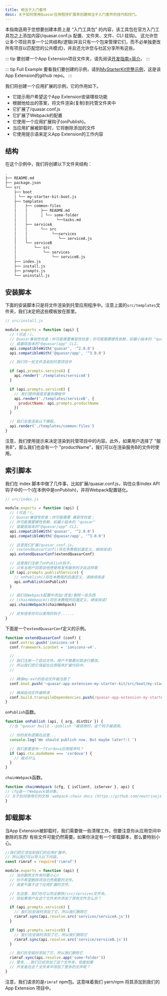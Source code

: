```yaml
---
title: 相当于入门套件
desc: 关于如何使用Quasar应用程序扩展来创建相当于入门套件的技巧和窍门。
---
```


本指南适用于您想要创建本质上是 “入门工具包” 的内容，该工具包在官方入门工具包之上添加内容(/quasar.conf.js 配置、文件夹、文件、CLI 挂钩)。
这允许您让多个项目共享一个公共结构/逻辑(并且只有一个包来管理它们，而不必单独更改所有项目以匹配您的公共模式)，并且还允许您与社区分享所有这些。

::: tip
要创建一个App Extension项目文件夹，请先阅读[开发指南>简介](/app-extensions/development-guide/introduction)。
:::

::: tip Full Example
要看我们要创建的示例，请到[MyStarterKit完整示例](https://github.com/quasarframework/app-extension-examples/tree/v2/my-starter-kit)，这是该App Extension的github repo。
:::

我们将创建一个应用扩展的示例，它的作用如下。

* 它提示用户希望这个App Extension安装哪些功能
* 根据他给出的答案，将文件渲染(复制)到托管文件夹中
* 它扩展了/quasar.conf.js
* 它扩展了Webpack的配置
* 它使用一个应用扩展钩子(onPublish)。
* 当应用扩展被卸载时，它将删除添加的文件
* 它使用提示语来定义App Extension的工作内容

## 结构

在这个示例中，我们将创建以下文件夹结构：

```bash
.
├── README.md
├── package.json
└── src
    ├── boot
    │ └── my-starter-kit-boot.js
    ├── templates
    │    ├── common-files
    │    │      ├── README.md
    │    │      │ └── some-folder
    │    │             └──tasks.md
    │    ├── serviceA
    │    │      └── src
    │    │           └──services
    │    │              └── serviceA.js
    │    └── serviceB
    │        └── src
    │            └── services
    │                └── serviceB.js
    ├── index.js
    ├── install.js
    ├── prompts.js
    └── uninstall.js
```

## 安装脚本

下面的安装脚本只是将文件渲染到托管应用程序中。注意上面的`src/templates`文件夹，我们决定把这些模板放在那里。

```js
// src/install.js

module.exports = function (api) {
  // (可选！)。
  // Quasar兼容性检查；你可能需要兼容性检查；你可能需要硬性依赖，如最小版本的 "quasar"
  // 或最低版本的"@quasar/app" CLI。
  api.compatibleWith('quasar', '^2.0.0')
  api.compatibleWith('@quasar/app', '^3.0.0')

  // 我们将一些文件渲染到托管项目中

  if (api.prompts.serviceA) {
    api.render('./templates/serviceA')
  }

  if (api.prompts.serviceB) {
    // 我们提供插值变量到模板中
    api.render('./templates/serviceB', {
      productName: api.prompts.productName
    })
  }

  // 我们总是渲染以下模板。
  api.render('./templates/common-files')
}
```

注意，我们使用提示来决定渲染到托管项目中的内容。此外，如果用户选择了 "服务B"，那么我们也会有一个 "productName"，我们可以在渲染服务B的文件时使用。

## 索引脚本

我们在 index 脚本中做了几件事，比如扩展/quasar.conf.js，钩住众多Index API钩子中的一个(在本例中是onPublish)，并将Webpack配置链化。

```js
// src/index.js

module.exports = function (api) {
  // (可选！)。
  // Quasar兼容性检查；你可能需要 兼容性检查；
  // 你可能需要硬性依赖，如最小版本的 "quasar"
  // 或最低版本的"@quasar/app" CLI。
  api.compatibleWith('quasar', '^2.0.0')
  api.compatibleWith('@quasar/app', '^3.0.0')

  // 这里我们扩展/quasar.conf.js。
  // (extendQuasarConf()将在本教程后面定义，继续阅读)
  api.extendQuasarConf(extendQuasarConf)

  // 这里我们注册了onPublish钩子。
  // 只有当用户回答说他想使用发布服务时才会这样做
  if (api.prompts.publishService) {
    // onPublish()将在本教程的后面定义，请继续阅读
    api.onPublish(onPublish)
  }

  // 我们在Webpack配置中添加/改变/删除一些东西
  // (chainWebpack()将在本教程的后面定义，继续阅读)
  api.chainWebpack(chainWebpack)

  // 还有很多你可以使用的钩子......
}
```

下面是一个`extendQuasarConf`定义的示例。

```js
function extendQuasarConf (conf) {
  conf.extras.push('ionicons-v4')
  conf.framework.iconSet = 'ionicons-v4'.

  //
  // 我们注册一个启动文件。用户不需要对其进行篡改。
  // 所以我们把它保留在应用程序扩展代码中。
  //

  // 确保my-ext的启动文件被注册了
  conf.boot.push('~quasar-app-extension-my-starter-kit/src/boot/my-starter-kit-boot.js')

  // 确保启动文件被转译
  conf.build.transpileDependencies.push(/quasar-app-extension-my-starter-kit[/\/]src/)
}
```

`onPublish`函数。

```js
function onPublish (api, { arg, distDir }) {
  //当 "quasar build --publish "被调用时，这个钩子被调用。

  // 你的发布逻辑在这里...
  console.log('We should publish now. But maybe later?:) ')

  // 我们是要发布一个Cordova应用程序吗？
  if (api.ctx.modeName === 'cordova') {
    // 做点什么
  }
}
```

`chainWebpack`函数。

```js
function chainWebpack (cfg, { isClient, isServer }, api) {
// cfg是一个Webpack链对象。
// 关于如何使用它的文档：webpack-chain docs (https://github.com/neutrinojs/webpack-chain)
}
```

## 卸载脚本

当App Extension被卸载时，我们需要做一些清理工作。但要注意你从应用空间中删除的东西! 有些文件可能仍然需要。如果你决定有一个卸载脚本，那么要特别小心。

```js
//我们把它添加到我们的应用扩展中。
// 所以我们可以导入以下内容。
const rimraf = require('rimraf')

module.exports = function (api) {
  // 当你删除文件夹时要小心!
  // 你不希望删除项目仍然需要的文件。
  // 或者不属于这个应用扩展的文件。

  // 在这里，我们也可以完全删除/src/services文件夹。
  // 但如果用户在这个文件夹中添加了其他文件怎么办？

  if (api.prompts.serviceA) {
    // 我们在安装时添加了它，所以我们删除它
    rimraf.sync(api.resolve.src('services/serviceA.js'))
  }

  if (api.prompts.serviceB) {
    // 我们在安装时添加了它，所以我们删除它
    rimraf.sync(api.resolve.src('service/serviceB.js'))
  }

  // 我们在安装时添加了它，所以我们删除它
  rimraf.sync(api.resolve.app('some-folder'))
  // 警告...我们已经添加了这个文件夹，但是如果
  // 开发者在这个文件夹中添加了更多的文件呢？
}
```

注意，我们请求的是`rimraf` npm包。这意味着我们 yarn/npm 将其添加到我们的 App Extension 项目中。
